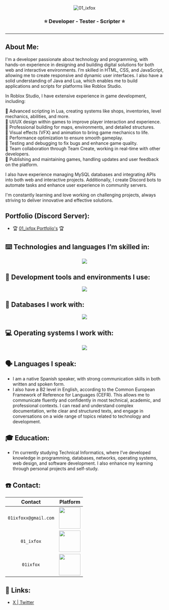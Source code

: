 <div align="center">
    <img src="https://github.com/user-attachments/assets/1232c74b-0f77-44d2-9a5b-ea94d11823ad" alt="01_ixfox">
</div>
<h3 align="center">⭐ Developer - Tester - Scripter ⭐<h3>
<hr>

## About Me:

I'm a developer passionate about technology and programming, with hands-on experience in designing and building digital solutions for both web and interactive environments. I’m skilled in HTML, CSS, and JavaScript, allowing me to create responsive and dynamic user interfaces. I also have a solid understanding of Java and Lua, which enables me to build applications and scripts for platforms like Roblox Studio.

In Roblox Studio, I have extensive experience in game development, including:

🐺 Advanced scripting in Lua, creating systems like shops, inventories, level mechanics, abilities, and more. <br>
🐺 UI/UX design within games to improve player interaction and experience. <br>
🐺 Professional building for maps, environments, and detailed structures. <br>
🐺 Visual effects (VFX) and animation to bring game mechanics to life. <br>
🐺 Performance optimization to ensure smooth gameplay. <br>
🐺 Testing and debugging to fix bugs and enhance game quality. <br>
🐺 Team collaboration through Team Create, working in real-time with other developers. <br>
🐺 Publishing and maintaining games, handling updates and user feedback on the platform. <br>

I also have experience managing MySQL databases and integrating APIs into both web and interactive projects. Additionally, I create Discord bots to automate tasks and enhance user experience in community servers.

I'm constantly learning and love working on challenging projects, always striving to deliver innovative and effective solutions.

## Portfolio (Discord Server):
- 🏆 [01_ixfox Portfolio's](https://discord.gg/Rg9YC67cqJ) 🏆

## ⌨️ Technologies and languages I’m skilled in:
<p align="center">
  <a href="https://skillicons.dev">
    <img src="https://skillicons.dev/icons?i=discord,discordjs,bots,js,nodejs,github,java,html,css,npm,lua,&theme=dark" />
  </a>
</p>

## 🤖 Development tools and environments I use:
<p align="center">
  <a href="https://skillicons.dev">
    <img src="https://skillicons.dev/icons?i=blender,robloxstudio,vscode,wordpress,netbeans&theme=dark" />
  </a>
</p>

## 💾 Databases I work with:
<p align="center">
  <a href="https://skillicons.dev">
    <img src="https://skillicons.dev/icons?i=sqlite,mysql&theme=dark" />
  </a>
</p>

## 💻 Operating systems I work with:
<p align="center">
  <a href="https://skillicons.dev">
    <img src="https://skillicons.dev/icons?i=windows,linux&theme=dark" />
  </a>
</p>

## 🗣️ Languages I speak:
- I am a native Spanish speaker, with strong communication skills in both written and spoken form.
- I also have a B2 level in English, according to the Common European Framework of Reference for Languages (CEFR). This allows me to communicate fluently and confidently in most technical, academic, and professional contexts. I can read and understand complex documentation, write clear and structured texts, and engage in conversations on a wide range of topics related to technology and development.

## 🎓 Education:
- I’m currently studying Technical Informatics, where I’ve developed knowledge in programming, databases, networks, operating systems, web design, and software development. I also enhance my learning through personal projects and self-study.

## ☎️ Contact:

|      Contact         |                                  Platform                                   |
| :------------------: | :-------------------------------------------------------------------------: |
| `01ixfoxx@gmail.com` |  <img src="https://skillicons.dev/icons?i=space,gmail,&theme=dark" width="68">    |
|      `01_ixfox`      |  <img src="https://skillicons.dev/icons?i=space,discord,&theme=dark" width="68">  |
|       `01ixfox`      |  <img src="https://skillicons.dev/icons?i=space,twitter,&theme=dark" width="68">  |

## 🔗 Links:
- [X | Twitter](https://x.com/01ixfox)
